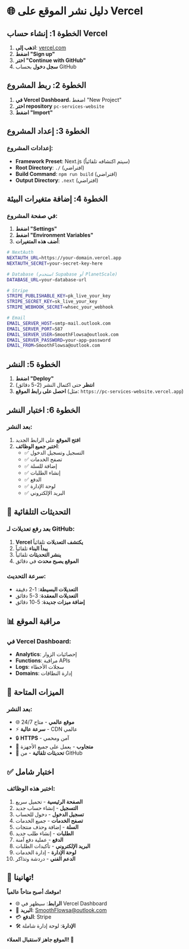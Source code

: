 # 🌐 دليل نشر الموقع على Vercel

## الخطوة 1: إنشاء حساب Vercel

1. **اذهب إلى**: [vercel.com](https://vercel.com)
2. **اضغط "Sign up"**
3. **اختر "Continue with GitHub"**
4. **سجل دخول** بحساب GitHub

## الخطوة 2: ربط المشروع

1. **في Vercel Dashboard**، اضغط "New Project"
2. **اختر repository** `pc-services-website`
3. **اضغط "Import"**

## الخطوة 3: إعداد المشروع

### إعدادات المشروع:
- **Framework Preset**: Next.js (سيتم اكتشافه تلقائياً)
- **Root Directory**: `./` (افتراضي)
- **Build Command**: `npm run build` (افتراضي)
- **Output Directory**: `.next` (افتراضي)

## الخطوة 4: إضافة متغيرات البيئة

### في صفحة المشروع:
1. **اضغط "Settings"**
2. **اضغط "Environment Variables"**
3. **أضف هذه المتغيرات**:

```bash
# NextAuth
NEXTAUTH_URL=https://your-domain.vercel.app
NEXTAUTH_SECRET=your-secret-key-here

# Database (استخدم Supabase أو PlanetScale)
DATABASE_URL=your-database-url

# Stripe
STRIPE_PUBLISHABLE_KEY=pk_live_your_key
STRIPE_SECRET_KEY=sk_live_your_key
STRIPE_WEBHOOK_SECRET=whsec_your_webhook

# Email
EMAIL_SERVER_HOST=smtp-mail.outlook.com
EMAIL_SERVER_PORT=587
EMAIL_SERVER_USER=SmoothFlowsa@outlook.com
EMAIL_SERVER_PASSWORD=your-app-password
EMAIL_FROM=SmoothFlowsa@outlook.com
```

## الخطوة 5: النشر

1. **اضغط "Deploy"**
2. **انتظر** حتى اكتمال النشر (2-5 دقائق)
3. **احصل على رابط الموقع** (مثل: `https://pc-services-website.vercel.app`)

## الخطوة 6: اختبار النشر

### بعد النشر:
1. **افتح الموقع** على الرابط الجديد
2. **اختبر جميع الوظائف**:
   - ✅ التسجيل وتسجيل الدخول
   - ✅ تصفح الخدمات
   - ✅ إضافة للسلة
   - ✅ إنشاء الطلبات
   - ✅ الدفع
   - ✅ لوحة الإدارة
   - ✅ البريد الإلكتروني

## 🔄 التحديثات التلقائية

### بعد رفع تعديلات لـ GitHub:
1. **Vercel يكتشف التعديلات** تلقائياً
2. **يبدأ البناء** تلقائياً
3. **ينشر التحديثات** تلقائياً
4. **الموقع يصبح محدث** في دقائق

### سرعة التحديث:
- **التعديلات البسيطة**: 1-2 دقيقة
- **التعديلات المعقدة**: 3-5 دقائق
- **إضافة ميزات جديدة**: 5-10 دقائق

## 📊 مراقبة الموقع

### في Vercel Dashboard:
- **Analytics**: إحصائيات الزوار
- **Functions**: مراقبة APIs
- **Logs**: سجلات الأخطاء
- **Domains**: إدارة النطاقات

## 🎯 الميزات المتاحة

### بعد النشر:
- 🌐 **موقع عالمي** - متاح 24/7
- ⚡ **سرعة عالية** - CDN عالمي
- 🔒 **HTTPS** - آمن ومحمي
- 📱 **متجاوب** - يعمل على جميع الأجهزة
- 🔄 **تحديثات تلقائية** - من GitHub

## ✅ اختبار شامل

### اختبر هذه الوظائف:
1. **الصفحة الرئيسية** - تحميل سريع
2. **التسجيل** - إنشاء حساب جديد
3. **تسجيل الدخول** - دخول للحساب
4. **تصفح الخدمات** - جميع الخدمات
5. **السلة** - إضافة وحذف منتجات
6. **الطلبات** - إنشاء طلب جديد
7. **الدفع** - عملية دفع آمنة
8. **البريد الإلكتروني** - تأكيدات الطلبات
9. **لوحة الإدارة** - إدارة الخدمات
10. **الدعم الفني** - دردشة وتذاكر

## 🎉 تهانينا!

**موقعك أصبح متاحاً عالمياً!**

- 🌐 **الرابط**: سيظهر في Vercel Dashboard
- 📧 **البريد**: SmoothFlowsa@outlook.com
- 💳 **الدفع**: Stripe
- 🛠️ **الإدارة**: لوحة إدارة شاملة

**الموقع جاهز لاستقبال العملاء! 🚀**